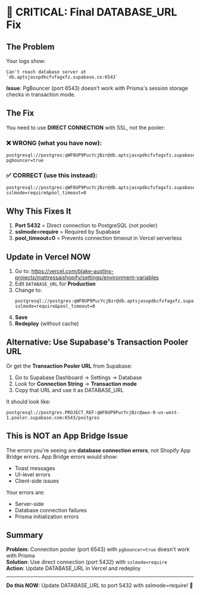 # 🔴 CRITICAL: Final DATABASE_URL Fix

## The Problem

Your logs show:
```
Can't reach database server at `db.aptsjasxpdkcfvfagxfz.supabase.co:6543`
```

**Issue**: PgBouncer (port 6543) doesn't work with Prisma's session storage checks in transaction mode.

## The Fix

You need to use **DIRECT CONNECTION** with SSL, not the pooler:

### ❌ WRONG (what you have now):
```
postgresql://postgres:qWF0UP9PucYcjBzr@db.aptsjasxpdkcfvfagxfz.supabase.co:6543/postgres?pgbouncer=true
```

### ✅ CORRECT (use this instead):
```
postgresql://postgres:qWF0UP9PucYcjBzr@db.aptsjasxpdkcfvfagxfz.supabase.co:5432/postgres?sslmode=require&pool_timeout=0
```

## Why This Fixes It

1. **Port 5432** = Direct connection to PostgreSQL (not pooler)
2. **sslmode=require** = Required by Supabase
3. **pool_timeout=0** = Prevents connection timeout in Vercel serverless

## Update in Vercel NOW

1. Go to: https://vercel.com/blake-austins-projects/mattressaishopify/settings/environment-variables
2. Edit `DATABASE_URL` for **Production**
3. Change to:
   ```
   postgresql://postgres:qWF0UP9PucYcjBzr@db.aptsjasxpdkcfvfagxfz.supabase.co:5432/postgres?sslmode=require&pool_timeout=0
   ```
4. **Save**
5. **Redeploy** (without cache)

## Alternative: Use Supabase's Transaction Pooler URL

Or get the **Transaction Pooler URL** from Supabase:

1. Go to Supabase Dashboard → Settings → Database
2. Look for **Connection String** → **Transaction mode**
3. Copy that URL and use it as DATABASE_URL

It should look like:
```
postgresql://postgres.PROJECT_REF:qWF0UP9PucYcjBzr@aws-0-us-west-1.pooler.supabase.com:6543/postgres
```

## This is NOT an App Bridge Issue

The errors you're seeing are **database connection errors**, not Shopify App Bridge errors. App Bridge errors would show:
- Toast messages
- UI-level errors
- Client-side issues

Your errors are:
- Server-side
- Database connection failures
- Prisma initialization errors

## Summary

**Problem**: Connection pooler (port 6543) with `pgbouncer=true` doesn't work with Prisma  
**Solution**: Use direct connection (port 5432) with `sslmode=require`  
**Action**: Update DATABASE_URL in Vercel and redeploy

---

**Do this NOW**: Update DATABASE_URL to port 5432 with sslmode=require! 🚀


